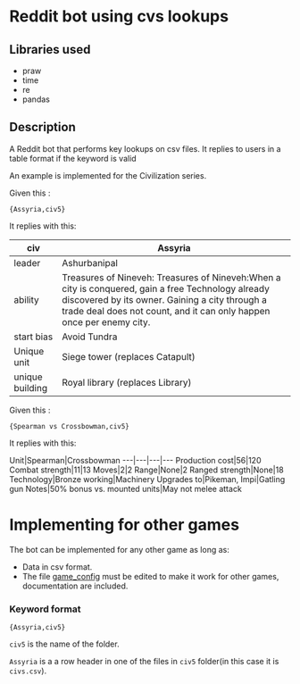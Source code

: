 # Reddit bot using cvs lookups

## Libraries used
*  praw
*  time
*  re
*  pandas

## Description

A Reddit bot that performs key lookups on csv files.
It replies to users in a table format if the keyword is valid

An example is implemented for the Civilization series.

Given this :

```
{Assyria,civ5}
```

It replies with this:

civ| Assyria
---|---
leader| Ashurbanipal
ability| Treasures of Nineveh:	Treasures of Nineveh:When a city is conquered, gain a free Technology already discovered by its owner. Gaining a city through a trade deal does not count, and it can only happen once per enemy city.
start bias| Avoid Tundra
Unique unit| Siege tower (replaces Catapult)	
unique building|Royal library (replaces Library) 


Given this :

```
{Spearman vs Crossbowman,civ5}
```

It replies with this:

Unit|Spearman|Crossbowman
---|---|---|---
Production cost|56|120
Combat strength|11|13
Moves|2|2
Range|None|2
Ranged strength|None|18
Technology|Bronze working|Machinery
Upgrades to|Pikeman, Impi|Gatling gun
Notes|50% bonus vs. mounted units|May not melee attack


# Implementing for other games
The bot can be implemented for any other game as long as:
* Data in csv format.
* The file [game_config](game_config.py) must be edited to make it work for other games, documentation are included.

### Keyword  format 

`{Assyria,civ5}`

`civ5` is the name of the folder.

`Assyria` is a a row header in one of the files in `civ5` folder(in this case it is `civs.csv`).
